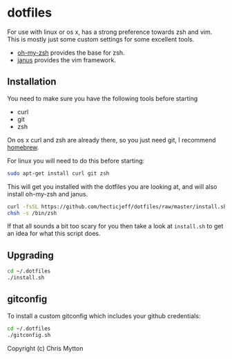 dotfiles
========

For use with linux or os x, has a strong preference towards zsh and vim.
This is mostly just some custom settings for some excellent tools.

* [oh-my-zsh](https://github.com/robbyrussell/oh-my-zsh) provides the
  base for zsh.
* [janus](https://github.com/carlhuda/janus) provides the vim framework.

## Installation

You need to make sure you have the following tools before starting

* curl
* git
* zsh

On os x curl and zsh are already there, so you just need git, I
recommend [homebrew](https://github.com/mxcl/homebrew).

For linux you will need to do this before starting:

``` bash
sudo apt-get install curl git zsh
```

This will get you installed with the dotfiles you are looking at, and
will also install oh-my-zsh and janus.

``` bash
curl -fsSL https://github.com/hecticjeff/dotfiles/raw/master/install.sh | sh
chsh -s /bin/zsh
```

If that all sounds a bit too
scary for you then take a look at `install.sh` to get an idea for what
this script does.

## Upgrading

``` bash
cd ~/.dotfiles
./install.sh
```

## gitconfig

To install a custom gitconfig which includes your github credentials:

``` bash
cd ~/.dotfiles
./gitconfig.sh
```

Copyright (c) Chris Mytton
